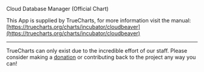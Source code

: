 Cloud Database Manager (Official Chart)

This App is supplied by TrueCharts, for more information visit the manual: [https://truecharts.org/charts/incubator/cloudbeaver](https://truecharts.org/charts/incubator/cloudbeaver)

---

TrueCharts can only exist due to the incredible effort of our staff.
Please consider making a [donation](https://truecharts.org/about/sponsor) or contributing back to the project any way you can!
